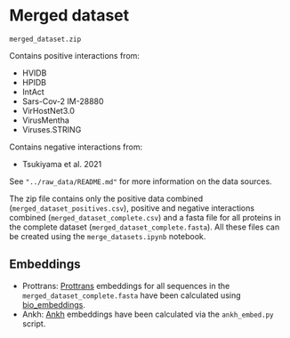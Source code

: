 # Merged dataset

`merged_dataset.zip`

Contains positive interactions from:
- HVIDB
- HPIDB
- IntAct
- Sars-Cov-2 IM-28880
- VirHostNet3.0
- VirusMentha
- Viruses.STRING

Contains negative interactions from:
- Tsukiyama et al. 2021

See `"../raw_data/README.md"` for more information on the data sources.

The zip file contains only the positive data combined (`merged_dataset_positives.csv`),
positive and negative interactions combined (`merged_dataset_complete.csv`) and a fasta file
for all proteins in the complete dataset (`merged_dataset_complete.fasta`).
All these files can be created using the `merge_datasets.ipynb` notebook.

## Embeddings

* Prottrans: [Prottrans](https://github.com/agemagician/ProtTrans) embeddings for all sequences in 
the `merged_dataset_complete.fasta` have been  calculated 
using [bio_embeddings](https://github.com/sacdallago/bio_embeddings).
* Ankh: [Ankh](https://github.com/agemagician/Ankh) embeddings have been calculated via the `ankh_embed.py` script.